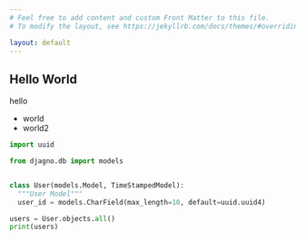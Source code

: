 ```yaml
---
# Feel free to add content and custom Front Matter to this file.
# To modify the layout, see https://jekyllrb.com/docs/themes/#overriding-theme-defaults

layout: default
---
```


## Hello World

hello

+ world
+ world2

```py
import uuid

from djagno.db import models


class User(models.Model, TimeStampedModel):
  """User Model"""
  user_id = models.CharField(max_length=10, default=uuid.uuid4)

users = User.objects.all()
print(users)
```
